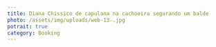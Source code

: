 ```yaml
---
title: Diana Chissico de capulana na cachoeira segurando um balde
photo: /assets/img/uploads/web-13-.jpg
potrait: true
category: Booking
---
```

